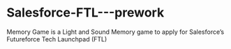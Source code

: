 # Salesforce-FTL---prework
Memory Game is a Light and Sound Memory game to apply for Salesforce’s Futureforce Tech Launchpad (FTL)

